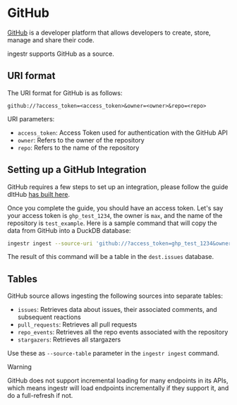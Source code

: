 # GitHub

[GitHub](https://github.com/) is a developer platform that allows developers to create, store, manage and share their code.

ingestr supports GitHub as a source.

## URI format

The URI format for GitHub is as follows:

```plaintext
github://?access_token=<access_token>&owner=<owner>&repo=<repo>
```

URI parameters:

- `access_token`: Access Token used for authentication with the GitHub API
- `owner`: Refers to the owner of the repository
- `repo`: Refers to the name of the repository


## Setting up a GitHub Integration

GitHub requires a few steps to set up an integration, please follow the guide dltHub [has built here](https://dlthub.com/docs/dlt-ecosystem/verified-sources/github#setup-guide).

Once you complete the guide, you should have an access token. Let's say your access token is `ghp_test_1234`, the owner is `max`, and the name of the repository is `test_example`. Here is a sample command that will copy the data from GitHub into a DuckDB database:

```sh
ingestr ingest --source-uri 'github://?access_token=ghp_test_1234&owner=max&repo=test_example' --source-table 'issues' --dest-uri duckdb:///github.duckdb --dest-table 'dest.issues'
```

The result of this command will be a table in the `dest.issues` database.

## Tables

GitHub source allows ingesting the following sources into separate tables:

- `issues`: Retrieves data about issues, their associated comments, and subsequent reactions
- `pull_requests`: Retrieves all pull requests
- `repo_events`: Retrieves all the repo events associated with the repository
- `stargazers`: Retrieves all stargazers

Use these as `--source-table` parameter in the `ingestr ingest` command.

> [!WARNING]
> GitHub does not support incremental loading for many endpoints in its APIs, which means ingestr will load endpoints incrementally if they support it, and do a full-refresh if not.
 